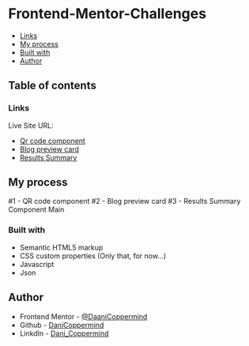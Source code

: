 # Frontend-Mentor-Challenges

- [Links](#links)
- [My process](#my-process)
- [Built with](#built-with)
- [Author](#author)

## Table of contents

### Links

Live Site URL:

- [Qr code component](https://phenomenal-smakager-6d6b9d.netlify.app/)
- [Blog preview card](https://65887ebb58d63a64fb20bb50--imaginative-gelato-5597e0.netlify.app/)
- [Results Summary](https://65abd98d31747e9ff83597b6--prismatic-smakager-ffe1ff.netlify.app/)

## My process

#1 - QR code component
#2 - Blog preview card
#3 - Results Summary Component Main 

### Built with

- Semantic HTML5 markup
- CSS custom properties
  (Only that, for now...)
- Javascript
- Json

## Author

- Frontend Mentor - [@DaaniCoppermind](https://www.frontendmentor.io/profile/DaniCoppermind)
- Github - [DaniCoppermind](https://github.com/DaniCoppermind)
- LinkdIn - [Dani_Coppermind](https://www.linkedin.com/in/danicoppermind/)
